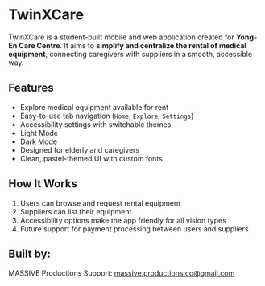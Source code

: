 # TwinXCare

TwinXCare is a student-built mobile and web application created for **Yong-En Care Centre**. It aims to **simplify and centralize the rental of medical equipment**, connecting caregivers with suppliers in a smooth, accessible way.

## Features

- Explore medical equipment available for rent
- Easy-to-use tab navigation (`Home`, `Explore`, `Settings`)
-  Accessibility settings with switchable themes:
  - Light Mode
  - Dark Mode
- Designed for elderly and caregivers
- Clean, pastel-themed UI with custom fonts

## How It Works

1. Users can browse and request rental equipment
2. Suppliers can list their equipment
3. Accessibility options make the app friendly for all vision types
4. Future support for payment processing between users and suppliers

## Built by:
MASSIVE Productions
Support: 
massive.productions.co@gmail.com
